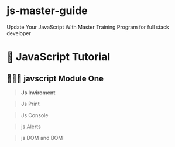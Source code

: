 # js-master-guide
Update Your JavaScript With Master Training Program for full stack developer

# 🦝 JavaScript Tutorial

## 🧑🏼‍🎓 javscript Module One

> **Js Inviroment**

> Js Print

> Js Console

> js Alerts

> js DOM and BOM

